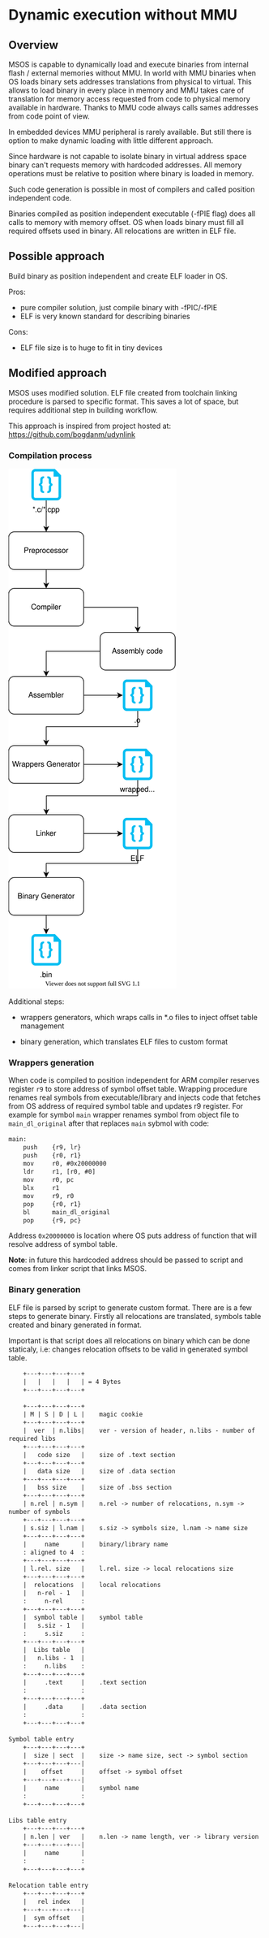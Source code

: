 # Dynamic execution without MMU

## Overview

MSOS is capable to dynamically load and execute binaries from internal flash / external memories without MMU. In world with MMU binaries when OS loads binary sets addresses translations from physical to virtual. This allows to load binary in every place in memory and MMU takes care of translation for memory access requested from code to physical memory available in hardware. Thanks to MMU code always calls sames addresses from code point of view.

In embedded devices MMU peripheral is rarely available. But still there is option to make dynamic loading with little different approach.

Since hardware is not capable to isolate binary in virtual address space binary can't requests memory with hardcoded addresses. All memory operations must be relative to position where binary is loaded in memory.

Such code generation is possible in most of compilers and called position independent code.

Binaries compiled as position independent executable (-fPIE flag) does all calls to memory with memory offset.
OS when loads binary must fill all required offsets used in binary. All relocations are written in ELF file.

## Possible approach
Build binary as position independent and create ELF loader in OS.

Pros:
+ pure compiler solution, just compile binary with -fPIC/-fPIE
+ ELF is very known standard for describing binaries

Cons:
+ ELF file size is to huge to fit in tiny devices

## Modified approach
MSOS uses modified solution. ELF file created from toolchain linking procedure is parsed to specific format. This saves a lot of space, but requires additional step in building workflow.

This approach is inspired from project hosted at:
https://github.com/bogdanm/udynlink

### Compilation process

![Image](./relocatable_binary_compilation.svg)

Additional steps:
+ wrappers generators, which wraps calls in *.o files to inject offset table management

+ binary generation, which translates ELF files to custom format

### Wrappers generation

When code is compiled to position independent for ARM compiler reserves register `r9` to store address of symbol offset table. Wrapping procedure renames real symbols from executable/library and injects code that fetches from OS address of required symbol table and updates r9 register. For example for symbol `main` wrapper renames symbol from object file to `main_dl_original` after that replaces `main` sybmol with code:
```assembly
main:
    push    {r9, lr}
    push    {r0, r1}
    mov     r0, #0x20000000
    ldr     r1, [r0, #0]
    mov     r0, pc
    blx     r1
    mov     r9, r0
    pop     {r0, r1}
    bl      main_dl_original
    pop     {r9, pc}
```

Address `0x20000000` is location where OS puts address of function that will resolve address of symbol table.

**Note**: in future this hardcoded address should be passed to script and comes from linker script that links MSOS.

### Binary generation

ELF file is parsed by script to generate custom format.
There are is a few steps to generate binary.
Firstly all relocations are translated, symbols table created and binary generated in format.

Important is that script does all relocations on binary which can be done staticaly,
i.e: changes relocation offsets to be valid in generated symbol table.

```console
    +---+---+---+---+
    |   |   |   |   | = 4 Bytes
    +---+---+---+---+

    +---+---+---+---+
    | M | S | D | L |    magic cookie
    +---+---+---+---+
    |  ver  | n.libs|    ver - version of header, n.libs - number of required libs
    +---+---+---+---+
    |   code size   |    size of .text section
    +---+---+---+---+
    |   data size   |    size of .data section
    +---+---+---+---+
    |   bss size    |    size of .bss section
    +---+---+---+---+
    | n.rel | n.sym |    n.rel -> number of relocations, n.sym -> number of symbols
    +---+---+---+---+
    | s.siz | l.nam |    s.siz -> symbols size, l.nam -> name size
    +---+---+---+---+
    |     name      |    binary/library name
    : aligned to 4  :
    +---+---+---+---+
    | l.rel. size   |    l.rel. size -> local relocations size
    +---+---+---+---+
    |  relocations  |    local relocations
    |   n-rel - 1   |
    :     n-rel     :
    +---+---+---+---+
    |  symbol table |    symbol table
    |   s.siz - 1   |
    :     s.siz     :
    +---+---+---+---+
    |  Libs table   |
    |   n.libs - 1  |
    :     n.libs    :
    +---+---+---+---+
    |     .text     |    .text section
    :               :
    +---+---+---+---+
    |     .data     |    .data section
    :               :
    +---+---+---+---+

Symbol table entry
    +---+---+---+---+
    |  size | sect  |    size -> name size, sect -> symbol section
    +---+---+---+---|
    |    offset     |    offset -> symbol offset
    +---+---+---+---|
    |     name      |    symbol name
    :               :
    +---+---+---+---+

Libs table entry
    +---+---+---+---+
    | n.len | ver   |    n.len -> name length, ver -> library version
    +---+---+---+---|
    |     name      |
    :               :
    +---+---+---+---+

Relocation table entry
    +---+---+---+---+
    |   rel index   |
    +---+---+---+---|
    |  sym offset   |
    +---+---+---+---|

```